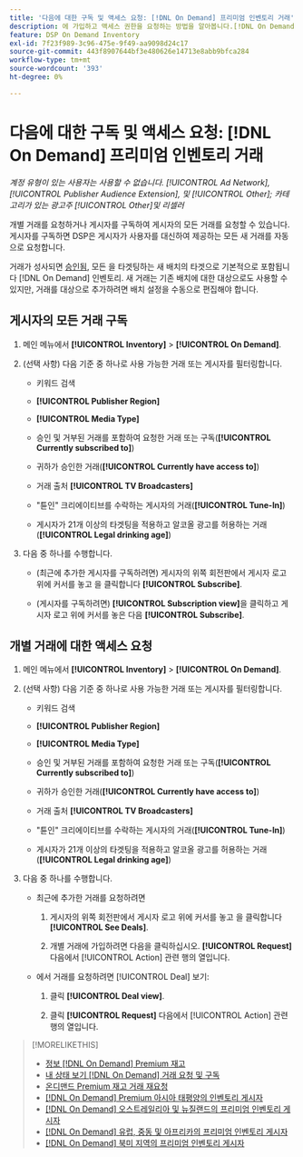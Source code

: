```yaml
---
title: '다음에 대한 구독 및 액세스 요청: [!DNL On Demand] 프리미엄 인벤토리 거래'
description: 에 가입하고 액세스 권한을 요청하는 방법을 알아봅니다.[!DNL On Demand] 거래.
feature: DSP On Demand Inventory
exl-id: 7f23f989-3c96-475e-9f49-aa9098d24c17
source-git-commit: 443f8907644bf3e480626e14713e8abb9bfca284
workflow-type: tm+mt
source-wordcount: '393'
ht-degree: 0%

---
```


# 다음에 대한 구독 및 액세스 요청: [!DNL On Demand] 프리미엄 인벤토리 거래

*계정 유형이 있는 사용자는 사용할 수 없습니다. [!UICONTROL Ad Network], [!UICONTROL Publisher Audience Extension], 및 [!UICONTROL Other]; 카테고리가 있는 광고주 [!UICONTROL Other]및 리셀러*

개별 거래를 요청하거나 게시자를 구독하여 게시자의 모든 거래를 요청할 수 있습니다. 게시자를 구독하면 DSP은 게시자가 사용자를 대신하여 제공하는 모든 새 거래를 자동으로 요청합니다.

거래가 성사되면 [승인됨](/help/dsp/inventory/on-demand-inventory-view-status.md), 모든 을 타겟팅하는 새 배치의 타겟으로 기본적으로 포함됩니다 [!DNL On Demand] 인벤토리. 새 거래는 기존 배치에 대한 대상으로도 사용할 수 있지만, 거래를 대상으로 추가하려면 배치 설정을 수동으로 편집해야 합니다.

## 게시자의 모든 거래 구독

1. 메인 메뉴에서 **[!UICONTROL Inventory]** > **[!UICONTROL On Demand]**.

1. (선택 사항) 다음 기준 중 하나로 사용 가능한 거래 또는 게시자를 필터링합니다.

   * 키워드 검색

   * **[!UICONTROL Publisher Region]**

   * **[!UICONTROL Media Type]**

   * 승인 및 거부된 거래를 포함하여 요청한 거래 또는 구독(**[!UICONTROL Currently subscribed to]**)

   * 귀하가 승인한 거래(**[!UICONTROL Currently have access to]**)

   * 거래 출처 **[!UICONTROL TV Broadcasters]**

   * &quot;튠인&quot; 크리에이티브를 수락하는 게시자의 거래(**[!UICONTROL Tune-In]**)

   * 게시자가 21개 이상의 타겟팅을 적용하고 알코올 광고를 허용하는 거래(**[!UICONTROL Legal drinking age]**)

1. 다음 중 하나를 수행합니다.

   * (최근에 추가한 게시자를 구독하려면) 게시자의 위쪽 회전판에서 게시자 로고 위에 커서를 놓고 을 클릭합니다 **[!UICONTROL Subscribe]**.

   * (게시자를 구독하려면) **[!UICONTROL Subscription view]**&#x200B;을 클릭하고 게시자 로고 위에 커서를 놓은 다음 **[!UICONTROL Subscribe]**.

## 개별 거래에 대한 액세스 요청

1. 메인 메뉴에서 **[!UICONTROL Inventory]** > **[!UICONTROL On Demand]**.

1. (선택 사항) 다음 기준 중 하나로 사용 가능한 거래 또는 게시자를 필터링합니다.

   * 키워드 검색

   * **[!UICONTROL Publisher Region]**

   * **[!UICONTROL Media Type]**

   * 승인 및 거부된 거래를 포함하여 요청한 거래 또는 구독(**[!UICONTROL Currently subscribed to]**)

   * 귀하가 승인한 거래(**[!UICONTROL Currently have access to]**)

   * 거래 출처 **[!UICONTROL TV Broadcasters]**

   * &quot;튠인&quot; 크리에이티브를 수락하는 게시자의 거래(**[!UICONTROL Tune-In]**)

   * 게시자가 21개 이상의 타겟팅을 적용하고 알코올 광고를 허용하는 거래(**[!UICONTROL Legal drinking age]**)

1. 다음 중 하나를 수행합니다.

   * 최근에 추가한 거래를 요청하려면

      1. 게시자의 위쪽 회전판에서 게시자 로고 위에 커서를 놓고 을 클릭합니다 **[!UICONTROL See Deals]**.

      1. 개별 거래에 가입하려면 다음을 클릭하십시오. **[!UICONTROL Request]** 다음에서 [!UICONTROL Action] 관련 행의 열입니다.
   * 에서 거래를 요청하려면 [!UICONTROL Deal] 보기:

      1. 클릭 **[!UICONTROL Deal view]**.

      1. 클릭 **[!UICONTROL Request]** 다음에서 [!UICONTROL Action] 관련 행의 열입니다.


>[!MORELIKETHIS]
>
>* [정보 [!DNL On Demand] Premium 재고](on-demand-inventory-about.md)
>* [내 상태 보기 [!DNL On Demand] 거래 요청 및 구독](on-demand-inventory-view-status.md)
>* [온디맨드 Premium 재고 거래 재요청](on-demand-inventory-rerequest.md)
>* [[!DNL On Demand] Premium 아시아 태평양의 인벤토리 게시자](on-demand-inventory-publishers-apac.md)
>* [[!DNL On Demand] 오스트레일리아 및 뉴질랜드의 프리미엄 인벤토리 게시자](on-demand-inventory-publishers-anz.md)
>* [[!DNL On Demand] 유럽, 중동 및 아프리카의 프리미엄 인벤토리 게시자](on-demand-inventory-publishers-emea.md)
>* [[!DNL On Demand] 북미 지역의 프리미엄 인벤토리 게시자](on-demand-inventory-publishers-na.md)

